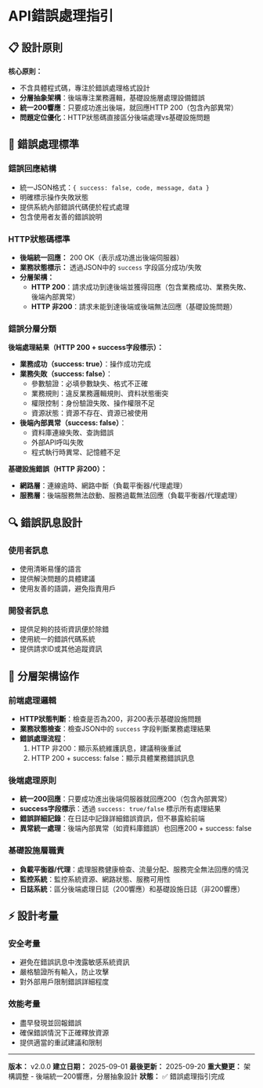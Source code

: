 # API錯誤處理指引

## 📋 設計原則

**核心原則：**
- 不含具體程式碼，專注於錯誤處理格式設計
- **分層抽象架構**：後端專注業務邏輯，基礎設施層處理設備錯誤
- **統一200響應**：只要成功進出後端，就回應HTTP 200（包含內部異常）
- **問題定位優化**：HTTP狀態碼直接區分後端處理vs基礎設施問題

## 🚨 錯誤處理標準

### **錯誤回應結構**
- 統一JSON格式：`{ success: false, code, message, data }`
- 明確標示操作失敗狀態
- 提供系統內部錯誤代碼便於程式處理
- 包含使用者友善的錯誤說明

### **HTTP狀態碼標準**
- **後端統一回應：** 200 OK（表示成功進出後端伺服器）
- **業務狀態標示：** 透過JSON中的 `success` 字段區分成功/失敗
- **分層架構：**
  - **HTTP 200**：請求成功到達後端並獲得回應（包含業務成功、業務失敗、後端內部異常）
  - **HTTP 非200**：請求未能到達後端或後端無法回應（基礎設施問題）

### **錯誤分層分類**

**後端處理結果（HTTP 200 + success字段標示）：**
- **業務成功（success: true）**：操作成功完成
- **業務失敗（success: false）**：
  - 參數驗證：必填參數缺失、格式不正確
  - 業務規則：違反業務邏輯規則、資料狀態衝突
  - 權限控制：身份驗證失敗、操作權限不足
  - 資源狀態：資源不存在、資源已被使用
- **後端內部異常（success: false）**：
  - 資料庫連線失敗、查詢錯誤
  - 外部API呼叫失敗
  - 程式執行時異常、記憶體不足

**基礎設施錯誤（HTTP 非200）：**
- **網路層**：連線逾時、網路中斷（負載平衡器/代理處理）
- **服務層**：後端服務無法啟動、服務過載無法回應（負載平衡器/代理處理）

## 🔍 錯誤訊息設計

### **使用者訊息**
- 使用清晰易懂的語言
- 提供解決問題的具體建議
- 使用友善的語調，避免指責用戶

### **開發者訊息**
- 提供足夠的技術資訊便於除錯
- 使用統一的錯誤代碼系統
- 提供請求ID或其他追蹤資訊

## 🤝 分層架構協作

### **前端處理邏輯**
- **HTTP狀態判斷**：檢查是否為200，非200表示基礎設施問題
- **業務狀態檢查**：檢查JSON中的 `success` 字段判斷業務處理結果
- **錯誤處理流程**：
  1. HTTP 非200：顯示系統維護訊息，建議稍後重試
  2. HTTP 200 + success: false：顯示具體業務錯誤訊息

### **後端處理原則**
- **統一200回應**：只要成功進出後端伺服器就回應200（包含內部異常）
- **success字段標示**：透過 `success: true/false` 標示所有處理結果
- **錯誤詳細記錄**：在日誌中記錄詳細錯誤資訊，但不暴露給前端
- **異常統一處理**：後端內部異常（如資料庫錯誤）也回應200 + success: false

### **基礎設施層職責**
- **負載平衡器/代理**：處理服務健康檢查、流量分配、服務完全無法回應的情況
- **監控系統**：監控系統資源、網路狀態、服務可用性
- **日誌系統**：區分後端處理日誌（200響應）和基礎設施日誌（非200響應）

## ⚡ 設計考量

### **安全考量**
- 避免在錯誤訊息中洩露敏感系統資訊
- 嚴格驗證所有輸入，防止攻擊
- 對外部用戶限制錯誤詳細程度

### **效能考量**
- 盡早發現並回報錯誤
- 確保錯誤情況下正確釋放資源
- 提供適當的重試建議和限制

---

**版本：** v2.0.0
**建立日期：** 2025-09-01
**最後更新：** 2025-09-20
**重大變更：** 架構調整 - 後端統一200響應，分層抽象設計
**狀態：** ✅ 錯誤處理指引完成